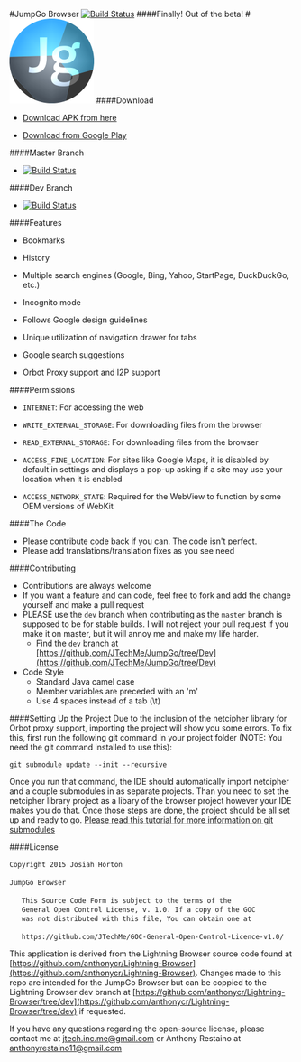 #JumpGo Browser [![Build Status](https://travis-ci.org/JTechMe/JumpGo.svg)](https://travis-ci.org/JTechMe/JumpGo)
####Finally! Out of the beta!
#![](ic_launcher_small.png)
####Download
* [Download APK from here](https://github.com/JTechMe/JumpGo/releases)

* [Download from Google Play](https://play.google.com/store/apps/details?id=com.jtechme.jumpgo)

####Master Branch
* [![Build Status](https://travis-ci.org/JTechMe/JumpGo.svg)](https://travis-ci.org/JTechMe/JumpGo)

####Dev Branch
* [![Build Status](https://travis-ci.org/JTechMe/JumpGo.svg)](https://travis-ci.org/JTechMe/JumpGo)

####Features
* Bookmarks

* History

* Multiple search engines (Google, Bing, Yahoo, StartPage, DuckDuckGo, etc.)

* Incognito mode

* Follows Google design guidelines

* Unique utilization of navigation drawer for tabs

* Google search suggestions

* Orbot Proxy support and I2P support

####Permissions

* ````INTERNET````: For accessing the web

* ````WRITE_EXTERNAL_STORAGE````: For downloading files from the browser

* ````READ_EXTERNAL_STORAGE````: For downloading files from the browser

* ````ACCESS_FINE_LOCATION````: For sites like Google Maps, it is disabled by default in settings and displays a pop-up asking if a site may use your location when it is enabled

* ````ACCESS_NETWORK_STATE````: Required for the WebView to function by some OEM versions of WebKit

####The Code
* Please contribute code back if you can. The code isn't perfect.
* Please add translations/translation fixes as you see need

####Contributing
* Contributions are always welcome
* If you want a feature and can code, feel free to fork and add the change yourself and make a pull request
* PLEASE use the ````dev```` branch when contributing as the ````master```` branch is supposed to be for stable builds. I will not reject your pull request if you make it on master, but it will annoy me and make my life harder.
  * Find the ````dev```` branch at [https://github.com/JTechMe/JumpGo/tree/Dev](https://github.com/JTechMe/JumpGo/tree/Dev)
* Code Style
    * Standard Java camel case
    * Member variables are preceded with an 'm'
    * Use 4 spaces instead of a tab (\t)

####Setting Up the Project
Due to the inclusion of the netcipher library for Orbot proxy support, importing the project will show you some errors. To fix this, first run the following git command in your project folder (NOTE: You need the git command installed to use this):
````
git submodule update --init --recursive
````
Once you run that command, the IDE should automatically import netcipher and a couple submodules in as separate projects. Than you need to set the netcipher library project as a libary of the browser project however your IDE makes you do that. Once those steps are done, the project should be all set up and ready to go. [Please read this tutorial for more information on git submodules](http://www.vogella.com/tutorials/Git/article.html#submodules)

####License
````
Copyright 2015 Josiah Horton

JumpGo Browser

   This Source Code Form is subject to the terms of the 
   General Open Control License, v. 1.0. If a copy of the GOC 
   was not distributed with this file, You can obtain one at 
   
   https://github.com/JTechMe/GOC-General-Open-Control-Licence-v1.0/
````
This application is derived from the Lightning Browser source code found at [https://github.com/anthonycr/Lightning-Browser](https://github.com/anthonycr/Lightning-Browser). Changes made to this repo are intended for the JumpGo Browser but can be coppied to the Lightning Browser dev branch at [https://github.com/anthonycr/Lightning-Browser/tree/dev](https://github.com/anthonycr/Lightning-Browser/tree/dev) if requested.

If you have any questions regarding the open-source license, please contact me at [jtech.inc.me@gmail.com](jtech.inc.me@gmail.com) or Anthony Restaino at [anthonyrestaino11@gmail.com](mailto:anthonyrestaino11@gmail.com)
